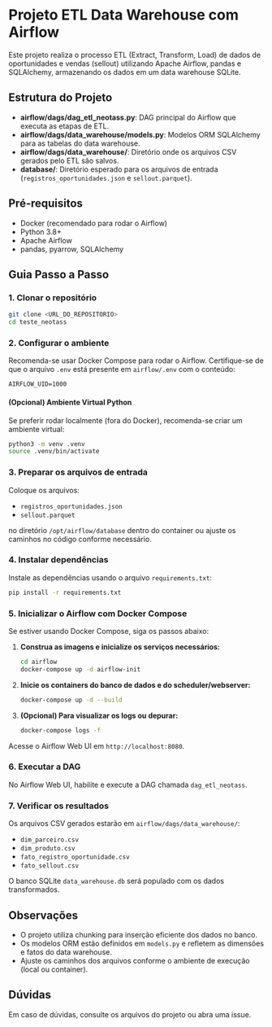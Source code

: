 # Projeto ETL Data Warehouse com Airflow

Este projeto realiza o processo ETL (Extract, Transform, Load) de dados de oportunidades e vendas (sellout) utilizando Apache Airflow, pandas e SQLAlchemy, armazenando os dados em um data warehouse SQLite.

## Estrutura do Projeto

- **airflow/dags/dag_etl_neotass.py**: DAG principal do Airflow que executa as etapas de ETL.
- **airflow/dags/data_warehouse/models.py**: Modelos ORM SQLAlchemy para as tabelas do data warehouse.
- **airflow/dags/data_warehouse/**: Diretório onde os arquivos CSV gerados pelo ETL são salvos.
- **database/**: Diretório esperado para os arquivos de entrada (`registros_oportunidades.json` e `sellout.parquet`).

## Pré-requisitos

- Docker (recomendado para rodar o Airflow)
- Python 3.8+
- Apache Airflow
- pandas, pyarrow, SQLAlchemy

## Guia Passo a Passo

### 1. Clonar o repositório

```bash
git clone <URL_DO_REPOSITORIO>
cd teste_neotass
```

### 2. Configurar o ambiente

Recomenda-se usar Docker Compose para rodar o Airflow. Certifique-se de que o arquivo `.env` está presente em `airflow/.env` com o conteúdo:

```
AIRFLOW_UID=1000
```

#### **(Opcional) Ambiente Virtual Python**

Se preferir rodar localmente (fora do Docker), recomenda-se criar um ambiente virtual:

```bash
python3 -m venv .venv
source .venv/bin/activate
```

### 3. Preparar os arquivos de entrada

Coloque os arquivos:
- `registros_oportunidades.json`
- `sellout.parquet`

no diretório `/opt/airflow/database` dentro do container ou ajuste os caminhos no código conforme necessário.

### 4. Instalar dependências

Instale as dependências usando o arquivo `requirements.txt`:

```bash
pip install -r requirements.txt
```

### 5. Inicializar o Airflow com Docker Compose

Se estiver usando Docker Compose, siga os passos abaixo:

1. **Construa as imagens e inicialize os serviços necessários:**

   ```bash
   cd airflow
   docker-compose up -d airflow-init
   ```

2. **Inicie os containers do banco de dados e do scheduler/webserver:**

   ```bash
   docker-compose up -d --build
   ```

3. **(Opcional) Para visualizar os logs ou depurar:**

   ```bash
   docker-compose logs -f
   ```

Acesse o Airflow Web UI em `http://localhost:8080`.

### 6. Executar a DAG

No Airflow Web UI, habilite e execute a DAG chamada `dag_etl_neotass`.

### 7. Verificar os resultados

Os arquivos CSV gerados estarão em `airflow/dags/data_warehouse/`:
- `dim_parceiro.csv`
- `dim_produto.csv`
- `fato_registro_oportunidade.csv`
- `fato_sellout.csv`

O banco SQLite `data_warehouse.db` será populado com os dados transformados.

## Observações

- O projeto utiliza chunking para inserção eficiente dos dados no banco.
- Os modelos ORM estão definidos em `models.py` e refletem as dimensões e fatos do data warehouse.
- Ajuste os caminhos dos arquivos conforme o ambiente de execução (local ou container).

## Dúvidas

Em caso de dúvidas, consulte os arquivos do projeto ou abra uma issue.
